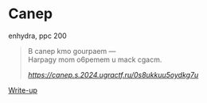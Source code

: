 # Canep

enhydra, ppc 200

> B canep kmo gourpaem —  
> Harpagy mom o6pemem u mack cgacm.
>
> *https://canep.s.2024.ugractf.ru/0s8ukkuu5oydkg7u*

[Write-up](WRITEUP.md)
